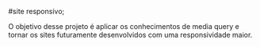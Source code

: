 #site responsivo;

O objetivo desse projeto é aplicar os conhecimentos de media query e tornar os sites futuramente desenvolvidos com uma responsividade maior. 